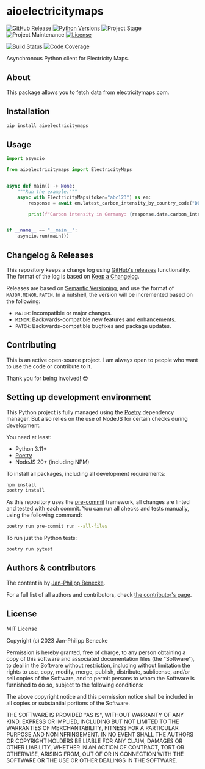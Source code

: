 # aioelectricitymaps

[![GitHub Release][releases-shield]][releases]
[![Python Versions][python-versions-shield]][pypi]
![Project Stage][project-stage-shield]
![Project Maintenance][maintenance-shield]
[![License][license-shield]](LICENSE.md)

[![Build Status][build-shield]][build]
[![Code Coverage][codecov-shield]][codecov]

Asynchronous Python client for Electricity Maps.

## About

This package allows you to fetch data from electricitymaps.com.

## Installation

```bash
pip install aioelectricitymaps
```

## Usage

```python
import asyncio

from aioelectricitymaps import ElectricityMaps


async def main() -> None:
    """Run the example."""
    async with ElectricityMaps(token="abc123") as em:
        response = await em.latest_carbon_intensity_by_country_code("DE")

        print(f"Carbon intensity in Germany: {response.data.carbon_intensity} gCO2eq/kWh")


if __name__ == "__main__":
    asyncio.run(main())
```

## Changelog & Releases

This repository keeps a change log using [GitHub's releases][releases]
functionality. The format of the log is based on
[Keep a Changelog][keepchangelog].

Releases are based on [Semantic Versioning][semver], and use the format
of ``MAJOR.MINOR.PATCH``. In a nutshell, the version will be incremented
based on the following:

- ``MAJOR``: Incompatible or major changes.
- ``MINOR``: Backwards-compatible new features and enhancements.
- ``PATCH``: Backwards-compatible bugfixes and package updates.

## Contributing

This is an active open-source project. I am always open to people who want to
use the code or contribute to it.

Thank you for being involved! :heart_eyes:

## Setting up development environment

This Python project is fully managed using the [Poetry][poetry] dependency manager. But also relies on the use of NodeJS for certain checks during development.

You need at least:

- Python 3.11+
- [Poetry][poetry-install]
- NodeJS 20+ (including NPM)

To install all packages, including all development requirements:

```bash
npm install
poetry install
```

As this repository uses the [pre-commit][pre-commit] framework, all changes
are linted and tested with each commit. You can run all checks and tests
manually, using the following command:

```bash
poetry run pre-commit run --all-files
```

To run just the Python tests:

```bash
poetry run pytest
```

## Authors & contributors

The content is by [Jan-Philipp Benecke][jpbede].

For a full list of all authors and contributors,
check [the contributor's page][contributors].

## License

MIT License

Copyright (c) 2023 Jan-Philipp Benecke

Permission is hereby granted, free of charge, to any person obtaining a copy
of this software and associated documentation files (the "Software"), to deal
in the Software without restriction, including without limitation the rights
to use, copy, modify, merge, publish, distribute, sublicense, and/or sell
copies of the Software, and to permit persons to whom the Software is
furnished to do so, subject to the following conditions:

The above copyright notice and this permission notice shall be included in all
copies or substantial portions of the Software.

THE SOFTWARE IS PROVIDED "AS IS", WITHOUT WARRANTY OF ANY KIND, EXPRESS OR
IMPLIED, INCLUDING BUT NOT LIMITED TO THE WARRANTIES OF MERCHANTABILITY,
FITNESS FOR A PARTICULAR PURPOSE AND NONINFRINGEMENT. IN NO EVENT SHALL THE
AUTHORS OR COPYRIGHT HOLDERS BE LIABLE FOR ANY CLAIM, DAMAGES OR OTHER
LIABILITY, WHETHER IN AN ACTION OF CONTRACT, TORT OR OTHERWISE, ARISING FROM,
OUT OF OR IN CONNECTION WITH THE SOFTWARE OR THE USE OR OTHER DEALINGS IN THE
SOFTWARE.

[build-shield]: https://github.com/jpbede/aioelectricitymaps/actions/workflows/release.yml/badge.svg
[build]: https://github.com/jpbede/aioelectricitymaps/actions
[codecov-shield]: https://codecov.io/gh/jpbede/aioelectricitymaps/branch/master/graph/badge.svg
[codecov]: https://codecov.io/gh/jpbede/aioelectricitymaps
[commits-shield]: https://img.shields.io/github/commit-activity/y/jpbede/aioelectricitymaps.svg
[commits]: https://github.com/jpbede/aioelectricitymaps/commits/main
[contributors]: https://github.com/jpbede/aioelectricitymaps/graphs/contributors
[jpbede]: https://github.com/jpbede
[keepchangelog]: http://keepachangelog.com/en/1.0.0/
[license-shield]: https://img.shields.io/github/license/jpbede/aioelectricitymaps.svg
[maintenance-shield]: https://img.shields.io/maintenance/yes/2024.svg
[poetry-install]: https://python-poetry.org/docs/#installation
[poetry]: https://python-poetry.org
[pre-commit]: https://pre-commit.com/
[project-stage-shield]: https://img.shields.io/badge/project%20stage-stable-green.svg
[python-versions-shield]: https://img.shields.io/pypi/pyversions/aioelectricitymaps
[releases-shield]: https://img.shields.io/github/release/jpbede/aioelectricitymaps.svg
[releases]: https://github.com/jpbede/aioelectricitymaps/releases
[semver]: http://semver.org/spec/v2.0.0.html
[pypi]: https://pypi.org/project/aioelectricitymaps/
